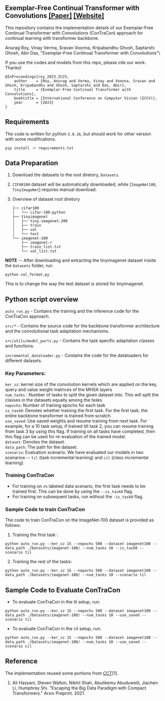 ## Exemplar-Free Continual Transformer with Convolutions [[Paper]](https://arxiv.org/pdf/2308.11357.pdf) [[Website]](https://cvir.github.io/projects/contracon)

This repository contains the implementation details of our Exemplar-Free Continual Transformer with Convolutions (ConTraCon) approach for continual learning with transformer backbone.

Anurag Roy, Vinay Verma, Sravan Voonna, Kripabandhu Ghosh, Saptarshi Ghosh, Abir Das, "Exemplar-Free Continual Transformer with Convolutions"\
 

If you use the codes and models from this repo, please cite our work. Thanks!

```
@InProceedings{roy_2023_ICCV,
    author    = {Roy, Anurag and Verma, Vinay and Voonna, Sravan and Ghosh, Kripabandhu and Ghosh, Saptarshi and Das, Abir},
    title     = {Exemplar-Free Continual Transformer with Convolutions},
    booktitle = {International Conference on Computer Vision (ICCV)},
    year      = {2023}
}
```

## Requirements
The code is written for python `3.8.16`, but should work for other version with some modifications.
```
pip install -r requirements.txt
```
## Data Preparation

1. Download the datasets to the root diretory, `Datasets`.
2. `CIFAR100` dataset will be automatically downloaded, while [`ImageNet100`, `TinyImageNet`] requires manual download.
3. Overview of dataset root diretory

    ```shell
    ├── cifar100
    │   └── cifar-100-python
    ├── tinyimagenet
    │   ├── tiny-imagenet-200
    │   ├── train
    │   ├── val
    │   └── test
    └── imagenet-100
        ├── imagenet-r
        ├── train_list.txt
        └── val_list.txt
    ```


**NOTE** -- After downloading and extracting the tinyimagenet dataset inside the `Datasets` folder, run 
```
python val_format.py
```
This is to change the way the test dataset is stored for tinyimagenet.


## Python script overview

`auto_run.py` - Contains the training and the inference code for the ConTraCon approach.

`src/*` - Contains the source code for the backbone transformer architecture and the convolutional task adaptation mechanisms.

`src/utils/model_parts.py` - Contains the task specific adaptation classes and functions.

`incremental_dataloader.py` - Contains the code for the dataloaders for different datasets.

### Key Parameters:
 `ker_sz`: kernel size of the convolution kernels which are applied on the key, query and value weight matrices of the MHSA layers  \
 `num_tasks` : Number of tasks to split the given dataset into. This will split the classes in the datasets equally among the tasks \
 `nepochs`: Number of training epochs for each task \
 `is_task0`: Denotes whether training the first task. For the first task, the entire backbone transformer is trained from scratch. \
 `use_saved`: Use saved weights and resume training from next task. For example, for a 10 task setup, if trained till task 2, you can resume training from task 3 by using this flag. If training on all tasks have completed, then this flag can be used for re-evaluation of the trained model. \
 `dataset`: Denotes the dataset.\
 `data_path`:  The path for the dataset. \
 `scenario`: Evaluation scenario. We have evaluated our models in two scenarios -- `til` (task incremental learning) and `cil` (class incremental learning).
 


### Training ConTraCon
- For training on `x%` labeled data scenario, the first task needs to be trained first. This can be done by using the  `--is_task0` flag.
- For training on subsequent tasks, run without the `-is_task0` flag.

### Sample Code to train ConTraCon

The code to train ConTraCon on the ImageNet-100 dataset is provided as follows:


1. Training the first task : 
```
python auto_run.py --ker_sz 15 --nepochs 500 --dataset imagenet100 --data_path ./Datasets/imagenet-100/ --num_tasks 10 --is_task0 --scenario til
```

2. Training the rest of the tasks:
```
python auto_run.py --ker_sz 15 --nepochs 500 --dataset imagenet100 --data_path ./Datasets/imagenet-100/ --num_tasks 10 --scenario til
```

## Sample Code to Evaluate ConTraCon

- To evaluate ConTraCon in the til setup, run:
```
python auto_run.py --ker_sz 15 --nepochs 500 --dataset imagenet100 --data_path ./Datasets/imagenet-100/ --num_tasks 10 --use_saved --scenario til
```
- To evaluate ConTraCon in the cil setup, run:
```
python auto_run.py --ker_sz 15 --nepochs 500 --dataset imagenet100 --data_path ./Datasets/imagenet-100/ --num_tasks 10 --use_saved --scenario cil
```

## Reference

The implementation reused some portions from [CCT](https://github.com/SHI-Labs/Compact-Transformers)[1].


1. Ali Hassani, Steven Walton, Nikhil Shah, Abulikemu Abuduweili, Jiachen Li, Humphrey Shi. "Escaping the Big Data Paradigm with Compact Transformers." Arxiv Preprint. 2021.
